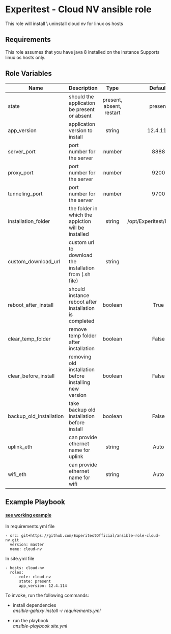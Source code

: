 Experitest - Cloud NV ansible role
=========

This role will install \ uninstall cloud nv for linux os hosts

Requirements
------------

This role assumes that you have java 8 installed on the instance
Supports linux os hosts only.

Role Variables
--------------

| Name | Description | Type | Default | Required |
|------|-------------|:----:|:-----:|:-----:|
| state | should the application be present or absent | present, absent, restart | present | no |
| app_version | application version to install | string | 12.4.114 | no |
| server_port | port number for the server | number | 8888 | no |
| proxy_port | port number for the server | number | 9200 | no |
| tunneling_port | port number for the server | number | 9700 | no |
| installation_folder | the folder in which the applction will be installed | string | /opt/Experitest/NV/Server | no |
| custom_download_url | custom url to download the installation from (.sh file) | string |  | no |
| reboot_after_install | should instance reboot after installation is completed | boolean | True | no |
| clear_temp_folder | remove temp folder after installation | boolean | False | no |
| clear_before_install | removing old installation before installing new version | boolean | False | no |
| backup_old_installation | take backup old installation before install | boolean | False | no |
| uplink_eth | can provide ethernet name for uplink | string | Auto | no |
| wifi_eth | can provide ethernet name for wifi | string | Auto | no |

Example Playbook
----------------

#### [see working example](/example)

In requirements.yml file

    - src: git+https://github.com/ExperitestOfficial/ansible-role-cloud-nv.git
      version: master
      name: cloud-nv


In site.yml file

    - hosts: cloud-nv
      roles:
        - role: cloud-nv
          state: present
          app_version: 12.4.114

To invoke, run the following commands:

- install dependencies \
  *ansible-galaxy install -r requirements.yml*

- run the playbook \
  *ansible-playbook site.yml*
